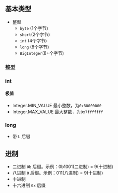 ## 基本类型
- 整型
    - `byte` (1个字节)
    - `short`(2个字节)
    - `int`  (4个字节)
    - `long` (8个字节)
    - `BigInteger`(8+个字节)


### 整型
### int
#### 极值
- Integer.MIN_VALUE 最小整数，为`0x80000000`
- Integer.MAX_VALUE 最大整数，为`0x7fffffff`
### long
- 带 `L` 后缀

## 进制
- 二进制 `0b` 后缀。示例：0b1001(二进制) = 9(十进制)
- 八进制 `0` 后缀。示例：011(八进制) = 9(十进制)
- 十进制 
- 十六进制 `0x` 后缀